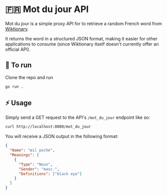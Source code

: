 # 🇫🇷 Mot du jour API

Mot du jour is a simple proxy API for to retrieve a random French word from [Wiktionary](https://en.wiktionary.org/wiki/Wiktionary:Random_page).

It returns the word in a structured JSON format, making it easier for other applications to consume (since Wiktionary itself doesn't currently offer an official API).

## 🏃 To run

Clone the repo and run

```bash
go run .
```

## ⚡ Usage

Simply send a GET request to the API's `/mot_du_jour` endpoint like so:

```bash
curl http://localhost:8080/mot_du_jour
```

You will receive a JSON output in the following format:

```json
{
  "Name": "œil poché",
  "Meanings": [
    {
      "Type": "Noun",
      "Gender": "masc.",
      "Definitions": ["black eye"]
    }
  ]
}
```
